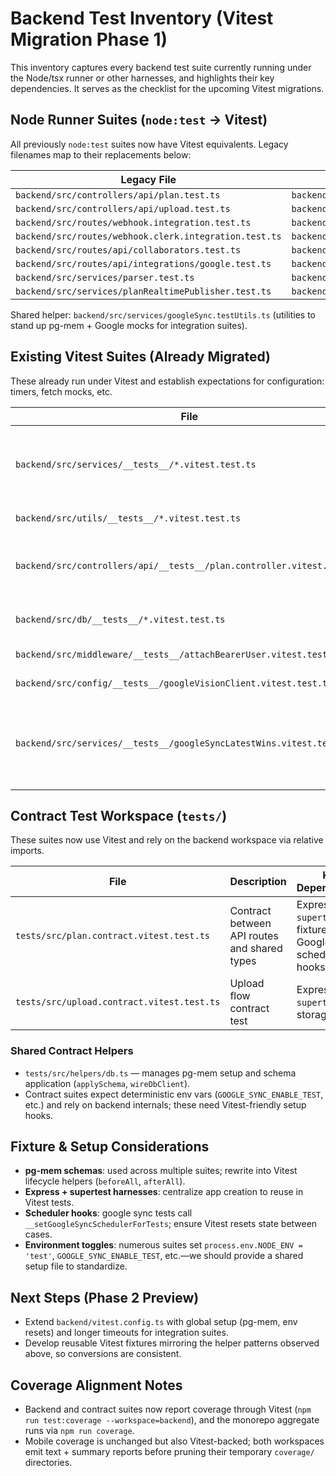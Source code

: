 # Backend Test Inventory (Vitest Migration Phase 1)

This inventory captures every backend test suite currently running under the Node/tsx runner or other harnesses, and highlights their key dependencies. It serves as the checklist for the upcoming Vitest migrations.

## Node Runner Suites (`node:test` → Vitest)

All previously `node:test` suites now have Vitest equivalents. Legacy filenames map to their replacements below:

| Legacy File | Vitest Suite |
| --- | --- |
| `backend/src/controllers/api/plan.test.ts` | `backend/src/controllers/api/plan.integration.vitest.test.ts` |
| `backend/src/controllers/api/upload.test.ts` | `backend/src/controllers/api/upload.vitest.test.ts` |
| `backend/src/routes/webhook.integration.test.ts` | `backend/src/routes/webhook.integration.vitest.test.ts` |
| `backend/src/routes/webhook.clerk.integration.test.ts` | `backend/src/routes/webhook.clerk.integration.vitest.test.ts` |
| `backend/src/routes/api/collaborators.test.ts` | `backend/src/routes/api/collaborators.vitest.test.ts` |
| `backend/src/routes/api/integrations/google.test.ts` | `backend/src/routes/api/integrations/google.vitest.test.ts` |
| `backend/src/services/parser.test.ts` | `backend/src/services/parser.vitest.test.ts` |
| `backend/src/services/planRealtimePublisher.test.ts` | `backend/src/services/planRealtimePublisher.vitest.test.ts` |

Shared helper: `backend/src/services/googleSync.testUtils.ts` (utilities to stand up pg-mem + Google mocks for integration suites).

## Existing Vitest Suites (Already Migrated)

These already run under Vitest and establish expectations for configuration: timers, fetch mocks, etc.

| File | Notes |
| --- | --- |
| `backend/src/services/__tests__/*.vitest.test.ts` | Service unit tests for Clerk, Google sync helpers |
| `backend/src/utils/__tests__/*.vitest.test.ts` | Utility coverage |
| `backend/src/controllers/api/__tests__/plan.controller.vitest.test.ts` | Example controller suite already on Vitest |
| `backend/src/db/__tests__/*.vitest.test.ts` | pg-mem schema/unit coverage |
| `backend/src/middleware/__tests__/attachBearerUser.vitest.test.ts` | Express middleware |
| `backend/src/config/__tests__/googleVisionClient.vitest.test.ts` | Config helper |
| `backend/src/services/__tests__/googleSyncLatestWins.vitest.test.ts` | Complex service scenario already proven viable in Vitest |

## Contract Test Workspace (`tests/`)

These suites now use Vitest and rely on the backend workspace via relative imports.

| File | Description | Key Dependencies |
| --- | --- | --- |
| `tests/src/plan.contract.vitest.test.ts` | Contract between API routes and shared types | Express app, `supertest`, pg fixtures, Google sync scheduler hooks |
| `tests/src/upload.contract.vitest.test.ts` | Upload flow contract test | Express, `supertest`, storage mocks |

### Shared Contract Helpers
- `tests/src/helpers/db.ts` — manages pg-mem setup and schema application (`applySchema`, `wireDbClient`).
- Contract suites expect deterministic env vars (`GOOGLE_SYNC_ENABLE_TEST`, etc.) and rely on backend internals; these need Vitest-friendly setup hooks.

## Fixture & Setup Considerations
- **pg-mem schemas**: used across multiple suites; rewrite into Vitest lifecycle helpers (`beforeAll`, `afterAll`).
- **Express + supertest harnesses**: centralize app creation to reuse in Vitest tests.
- **Scheduler hooks**: google sync tests call `__setGoogleSyncSchedulerForTests`; ensure Vitest resets state between cases.
- **Environment toggles**: numerous suites set `process.env.NODE_ENV = 'test'`, `GOOGLE_SYNC_ENABLE_TEST`, etc.—we should provide a shared setup file to standardize.

## Next Steps (Phase 2 Preview)
- Extend `backend/vitest.config.ts` with global setup (pg-mem, env resets) and longer timeouts for integration suites.
- Develop reusable Vitest fixtures mirroring the helper patterns observed above, so conversions are consistent.

## Coverage Alignment Notes
- Backend and contract suites now report coverage through Vitest (`npm run test:coverage --workspace=backend`), and the monorepo aggregate runs via `npm run coverage`.
- Mobile coverage is unchanged but also Vitest-backed; both workspaces emit text + summary reports before pruning their temporary `coverage/` directories.
